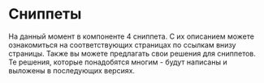 # Сниппеты

На данный момент в компоненте 4 сниппета. С их описанием можете ознакомиться на соответствующих страницах по ссылкам внизу страницы. Также вы можете предлагать свои решения для сниппетов. Те решения, которые понадобятся многим - будут написаны и выложены в последующих версиях.